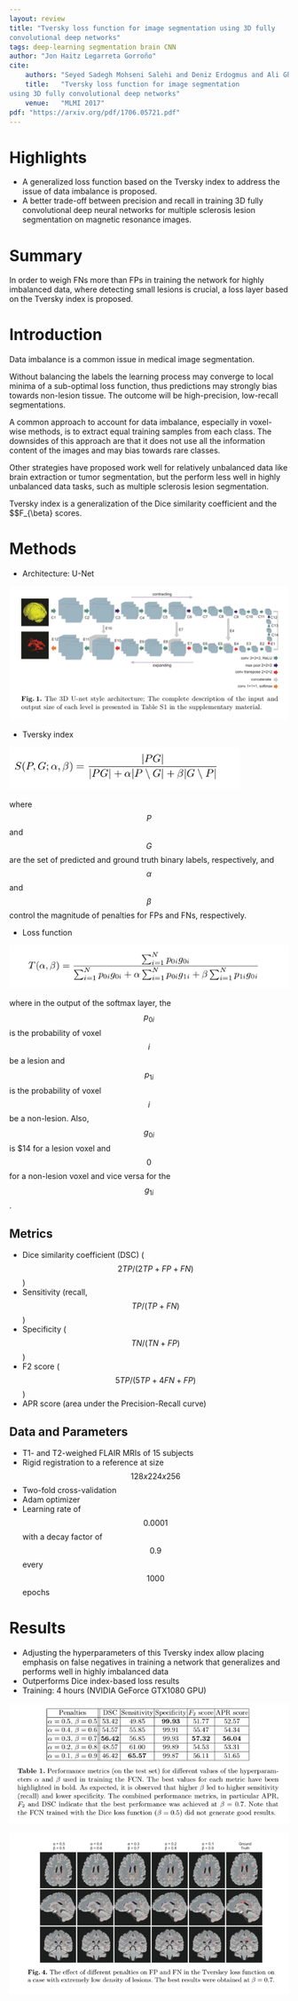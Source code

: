 ```yaml
---
layout: review
title: "Tversky loss function for image segmentation using 3D fully
convolutional deep networks"
tags: deep-learning segmentation brain CNN
author: "Jon Haitz Legarreta Gorroño"
cite:
    authors: "Seyed Sadegh Mohseni Salehi and Deniz Erdogmus and Ali Gholipour"
    title:   "Tversky loss function for image segmentation
using 3D fully convolutional deep networks"
    venue:   "MLMI 2017"
pdf: "https://arxiv.org/pdf/1706.05721.pdf"
---
```


# Highlights
- A generalized loss function based on the Tversky index to address the issue of
data imbalance is proposed.
- A better trade-off between precision and recall in training 3D fully
convolutional deep neural networks for multiple sclerosis lesion segmentation
on magnetic resonance images.

# Summary
In order to weigh FNs more than FPs in training the network for highly
imbalanced data, where detecting small lesions is crucial, a loss layer based
on the Tversky index is proposed.

# Introduction
Data imbalance is a common issue in medical image segmentation.

Without balancing the labels the learning process may converge to local minima
of a sub-optimal loss function, thus predictions may strongly bias towards
non-lesion tissue. The outcome will be high-precision, low-recall segmentations.

A common approach to account for data imbalance, especially in voxel-wise
methods, is to extract equal training samples from each class. The downsides of
this approach are that it does not use all the information content of the
images and may bias towards rare classes.

Other strategies have proposed work well for relatively unbalanced
data like brain extraction or tumor segmentation, but the perform less well in
highly unbalanced data tasks, such as multiple sclerosis lesion segmentation.

Tversky index is a generalization of the Dice similarity coefficient and the
$$F_{\beta} scores.

# Methods
- Architecture: U-Net

![](/deep-learning/images/TverskyLossFunctionImageSegmentation/Architecture.png)

- Tversky index

![](/deep-learning/images/TverskyLossFunctionImageSegmentation/Tversky_index.png)

where $$P$$ and $$G$$ are the set of predicted and ground truth binary labels,
respectively, and $$\alpha$$ and $$\beta$$ control the magnitude of penalties
for FPs and FNs, respectively.

- Loss function

![](/deep-learning/images/TverskyLossFunctionImageSegmentation/Loss_function.png)

where in the output of the softmax layer, the $$p_{0i}$$ is the probability of
voxel $$i$$ be a lesion and $$p_{1i}$$ is the probability of voxel $$i$$ be a
non-lesion. Also, $$g_{0i}$$ is $$1$4 for a lesion voxel and $$0$$ for a
non-lesion voxel and vice versa for the $$g_{1i}$$.

## Metrics
- Dice similarity coefficient (DSC) ($$ 2TP/(2TP + FP + FN) $$)
- Sensitivity (recall, $$ TP/(TP + FN) $$)
- Specificity ($$ TN/(TN + FP) $$)
- F2 score ($$ 5TP/(5TP + 4FN + FP) $$)
- APR score (area under the Precision-Recall curve)

## Data and Parameters
- T1- and T2-weighed FLAIR MRIs of 15 subjects
- Rigid registration to a reference at size $$128 x 224 x 256$$
- Two-fold cross-validation
- Adam optimizer
- Learning rate of $$0.0001$$ with a decay factor of $$0.9$$ every $$1000$$
epochs

# Results
- Adjusting the hyperparameters of this Tversky index allow placing emphasis on
false negatives in training a network that generalizes and performs well in
highly imbalanced data
- Outperforms Dice index-based loss results
- Training: 4 hours (NVIDIA GeForce GTX1080 GPU)

![](/deep-learning/images/TverskyLossFunctionImageSegmentation/ResultsTable.png)

![](/deep-learning/images/TverskyLossFunctionImageSegmentation/SegmentationResults.png)
